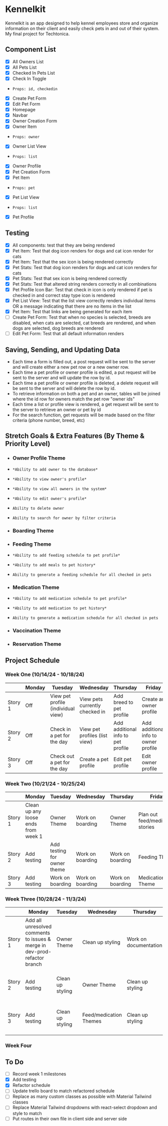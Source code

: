 # Kennelkit

Kennelkit is an app designed to help kennel employees store and organize information on their client and easily check pets in and out of their system. My final project for Techtonica.

## Component List

- [x] All Owners List
- [x] All Pets List
- [x] Checked In Pets List
- [x] Check In Toggle
-     Props: id, checkedin
- [x] Create Pet Form
- [x] Edit Pet Form
- [x] Homepage
- [x] Navbar
- [x] Owner Creation Form
- [x] Owner Item
-     Props: owner
- [x] Owner List View
-     Props: list
- [x] Owner Profile
- [x] Pet Creation Form
- [x] Pet Item
-     Props: pet
- [x] Pet List View
-     Props: list
- [x] Pet Profile

## Testing

- [x] All components: test that they are being rendered
- [x] Pet Item: Test that dog icon renders for dogs and cat icon render for cats
- [x] Pet Item: Test that the sex icon is being rendered correctly
- [x] Pet Stats: Test that dog icon renders for dogs and cat icon renders for cats
- [x] Pet Stats: Test that sex icon is being rendered correctly
- [x] Pet Stats: Test that altered string renders correctly in all combinations
- [x] Pet Profile Icon Bar: Test that check in icon is only rendered if pet is checked in and correct stay type icon is rendered
- [x] Pet List View: Test that the list view correctly renders individual items OR a message indicating that there are no items in the list
- [x] Pet Item: Test that links are being generated for each item
- [ ] Create Pet Form: Test that when no species is selected, breeds are disabled, when cats are selected, cat breeds are rendered, and when dogs are selected, dog breeds are rendered
- [ ] Edit Pet Form: Test that all default information renders

## Saving, Sending, and Updating Data

- Each time a form is filled out, a post request will be sent to the server and will create either a new pet row or a new owner row.
- Each time a pet profile or owner profile is edited, a put request will be sent to the server and will update the row by id.
- Each time a pet profile or owner profile is deleted, a delete request will be sent to the server and will delete the row by id.
- To retrieve information on both a pet and an owner, tables will be joined where the id row for owners match the pet row "owner ids"
- Each time a list or profile view is rendered, a get request will be sent to the server to retrieve an owner or pet by id
- For the search function, get requests will be made based on the filter criteria (phone number, breed, etc)

## Stretch Goals & Extra Features (By Theme & Priority Level)

- ### Owner Profile Theme
-     *Ability to add owner to the database*
-     *Ability to view owner's profile*
-     *Ability to view all owners in the system*
-     *Ability to edit owner's profile*
-     Ability to delete owner
-     Ability to search for owner by filter criteria
- ### Boarding Theme
- ### Feeding Theme
-     *Ability to add feeding schedule to pet profile*
-     *Ability to add meals to pet history*
-     Ability to generate a feeding schedule for all checked in pets
- ### Medication Theme
-     *Ability to add medication schedule to pet profile*
-     *Ability to add medication to pet history*
-     Ability to generate a medication schedule for all checked in pets
- ### Vaccination Theme
- ### Reservation Theme

## Project Schedule

### Week One (10/14/24 - 10/18/24)

|         | Monday | Tuesday                            | Wednesday                      | Thursday                           | Friday                               |
| ------- | ------ | ---------------------------------- | ------------------------------ | ---------------------------------- | ------------------------------------ |
| Story 1 | Off    | View pet profile (individual view) | View pets currently checked in | Add breed to pet profile           | Create an owner profile              |
| Story 2 | Off    | Check in a pet for the day         | View pet profiles (list view)  | Add additional info to pet profile | Add additional info to owner profile |
| Story 3 | Off    | Check out a pet for the day        | Create a pet profile           | Edit pet profile                   | Edit owner profile                   |

### Week Two (10/21/24 - 10/25/24)

|         | Monday                              | Tuesday                     | Wednesday        | Thursday         | Friday                           |
| ------- | ----------------------------------- | --------------------------- | ---------------- | ---------------- | -------------------------------- |
| Story 1 | Clean up any loose ends from week 1 | Owner Theme                 | Work on boarding | Owner Theme      | Plan out feed/medication stories |
| Story 2 | Add testing                         | Add testing for owner theme | Work on boarding | Work on boarding | Feeding Theme                    |
| Story 3 | Add testing                         | Work on boarding            | Work on boarding | Work on boarding | Medication Theme                 |

### Week Three (10/28/24 - 11/3/24)

|         | Monday                                     | Tuesday          | Wednesday                           | Thursday              | Friday                              |
| ------- | ------------------------------------------ | ---------------- | ----------------------------------- | --------------------- | ----------------------------------- |
| Story 1 | Add all unresolved comments to issues & merge in dev-prod-refactor branch | Owner Theme | Clean up styling | Work on documentation | Go back & work on finishing touches |
| Story 2 | Add testing | Clean up styling | Owner Theme | Clean up styling | Go back & work on finishing touches |
| Story 3 | Add testing | Clean up styling | Feed/medication Themes | Clean up styling | Go back & work on finishing touches |

### Week Four

## To Do

- [ ] Record week 1 milestones
- [x] Add testing
- [x] Refactor schedule
- [ ] Update trello board to match refactored schedule
- [ ] Replace as many custom classes as possible with Material Tailwind classes
- [ ] Replace Material Tailwind dropdowns with react-select dropdown and style to match
- [ ] Put routes in their own file in client side and server side
